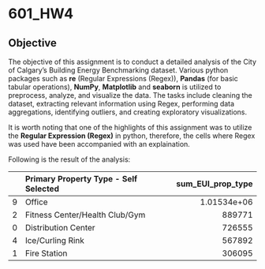 # 601_HW4
## Objective
The objective of this assignment is to conduct a detailed analysis of the City of Calgary’s Building Energy Benchmarking dataset. Various python packages such as **re** (Regular Expressions (Regex)), **Pandas** (for basic tabular operations), **NumPy**, **Matplotlib** and **seaborn** is utilized to preprocess, analyze, and visualize the data. The tasks include cleaning the dataset, extracting relevant information using Regex, performing data aggregations, identifying outliers, and creating exploratory visualizations.

It is worth noting that one of the highlights of this assignment was to utilize the **Regular Expression (Regex)** in python, therefore, the cells where Regex was used have been accompanied with an explaination.

Following is the result of the analysis:

|    | Primary Property Type - Self Selected   |   sum_EUI_prop_type |
|---:|:----------------------------------------|--------------------:|
|  9 | Office                                  |         1.01534e+06 |
|  2 | Fitness Center/Health Club/Gym          |    889771           |
|  0 | Distribution Center                     |    726555           |
|  4 | Ice/Curling Rink                        |    567892           |
|  1 | Fire Station                            |    306095           |

